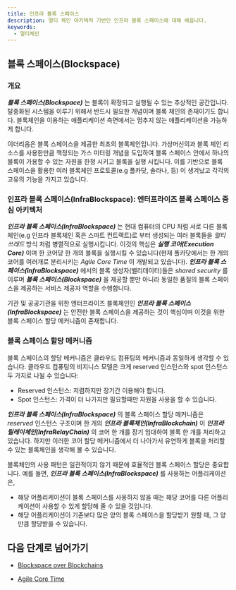 ```yaml
---
title: 인프라 블록 스페이스
description: 멀티 체인 아키텍처 기반인 인프라 블록 스페이스에 대해 배웁니다.
keywords:
  - 멀티체인
---
```


## 블록 스페이스(Blockspace)

### 개요

**_블록 스페이스(Blockspace)_** 는 블록이 확정되고 실행될 수 있는 추상적인 공간입니다. 탈중화된 시스템을 이루기 위해서 반드시 필요한 개념이며 블록 체인의 존재이기도 합니다. 블록체인을 이용하는 애플리케이션 측면에서는 멈추지 않는 애플리케이션을 가능하게 합니다. 

이더리움은 블록 스페이스을 제공한 최초의 블록체인입니다. 가상머신의과 블록 체인 리소스를 사용한만큼 책정되는 가스 미터링 개념을 도입하여 블록 스페이스 안에서 하나의 블록이 가용할 수 있는 자원을 한정 시키고 블록을 실행 시킵니다. 이를 기반으로 블록 스페이스을 활용한 여러 블록체인 프로토콜(e.g 폴카닷, 솔라나, 등) 이 생겨났고 각각의 고유의 기능을 가지고 있습니다.

### 인프라 블록 스페이스(InfraBlockspace): 엔터프라이즈 블록 스페이스 중심 아키텍처

**_인프라 블록 스페이스(InfraBlockspace)_** 는 현대 컴퓨터의 CPU 처럼 서로 다른 블록체인(e.g 인프라 블록체인 혹은 스마트 컨트랙트)로 부터 생성되는 여러 블록들을 _멀티 쓰레드_ 방식 처럼 병렬적으로 실행시킵니다. 이것의 핵심은 **_실행 코어(Execution Core)_** 이며 한 코어당 한 개의 블록을 실행시킬 수 있습니다(현재 폴카닷에서는 한 개의 코어를 여러개로 분리시키는 _Agile Core Time_ 이 개발되고 있습니다). **_인프라 블록 스페이스(InfraBlockspace)_** 에서의 블록 생성자(밸리데이터)들은 _shared security_ 를 이루며 **_블록 스페이스(Blockspace)_** 을 제공할 뿐만 아니라 동일한 품질의 블록 스페이스을 제공하는 서비스 제공자 역할을 수행합니다. 

기관 및 공공기관을 위한 엔터프라이즈 블록체인인 **_인프라 블록 스페이스(InfraBlockspace)_** 는 안전한 블록 스페이스을 제공하는 것이 핵심이며 이것을 위한 블록 스페이스 할당 메커니즘이 존재합니다.

### 블록 스페이스 할당 메커니즘

블록 스페이스의 할당 메커니즘은 클라우드 컴퓨팅의 메커니즘과 동일하게 생각할 수 있습니다. 클라우드 컴퓨팅의 비지니스 모델은 크게 reserved 인스턴스와 spot 인스턴스 두 가지로 나뉠 수 있습니다:

- Reserved 인스턴스: 저렴하지만 장기간 이용해야 합니다.
- Spot 인스턴스: 가격이 더 나가지만 필요할때만 자원을 사용을 할 수 있습니다.

**_인프라 블록 스페이스(InfraBlockspace)_** 의 블록 스페이스 할당 메커니즘은 _reserved_ 인스턴스 구조이며 한 개의 **_인프라 블록체인(InfraBlockchain)_** 이 **_인프라 릴레이체인(InfraRelayChain)_** 의 코어 한 개를 장기 임대하여 블록 한 개를 처리하고 있습니다. 하지만 이러한 코어 할당 메커니즘에서 더 나아가서 유연하게 블록을 처리할 수 있는 블록체인을 생각해 볼 수 있습니다. 

블록체인의 사용 패턴은 일관적이지 않기 때문에 효율적인 블록 스페이스 할당은 중요합니다. 예를 들면, **_인프라 블록 스페이스(InfraBlockspace)_** 를 사용하는 어플리케이션은,
- 해당 어플리케이션이 블록 스페이스를 사용하지 않을 때는 해당 코어를 다른 어플리케이션이 사용할 수 있게 할당해 줄 수 있을 것입니다.
- 해당 어플리케이션이 기존보다 많은 양의 블록 스페이스을 할당받기 원할 때, 그 양만큼 할당받을 수 있습니다.

## 다음 단계로 넘어가기

- [Blockspace over Blockchains](https://www.rob.tech/blog/polkadot-blockspace-over-blockchains/)

- [Agile Core Time]()